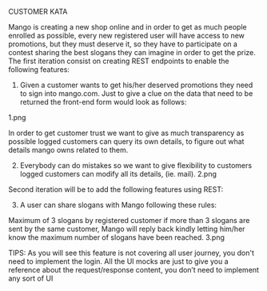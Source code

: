 CUSTOMER KATA

Mango is creating a new shop online and in order to get as much people enrolled as possible, every new registered user will have access to new promotions, but they must deserve it, so they have to participate on a contest sharing the best slogans they can imagine in order to get the prize. The first iteration consist on creating REST endpoints to enable the following features:

1. Given a customer wants to get his/her deserved promotions they need to sign into mango.com.
   Just to give a clue on the data that need to be returned the front-end form would look as follows:

1.png

In order to get customer trust we want to give as much transparency as possible logged customers can query its own details, to figure out what details mango owns related to them.

2. Everybody can do mistakes so we want to give flexibility to customers logged customers can modify all its details, (ie. mail).
   2.png

Second iteration will be to add the following features using REST:

3. A user can share slogans with
   Mango following these rules:

Maximum of 3 slogans by registered customer
if more than 3 slogans are sent by the same customer, Mango will reply back kindly letting him/her know the maximum number of slogans have been reached.
3.png

TIPS:
As you will see this feature is not covering all user journey, you don't need to implement the login.
All the UI mocks are just to give you a reference about the request/response content, you don’t need to implement any sort of UI

